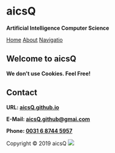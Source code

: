 <head>
  <link rel="shortcut icon" type="image/x-icon" href="aicsQ%20favicon.ico">
</head>

# aicsQ

**Artificial Intelligence Computer Science**

[Home](https://aicsq.github.io)   [About](https://aicsq.github.io/about)   [Navigatio](https://aicsq.github.io/navigation)

## Welcome to aicsQ

**We don't use Cookies. Feel Free!**

## Contact

**URL: [aicsQ.github.io](https://aicsq.github.io)**

**E-Mail: [aicsQ.github@gmai.com](https://aicsq.github@gmai.com)**

**Phone: [0031 6 8744 5957](tel:0031687445957)**

Copyright © 2019 aicsQ <img src="https://aicsq.github.io/aicsQ 50.png">
